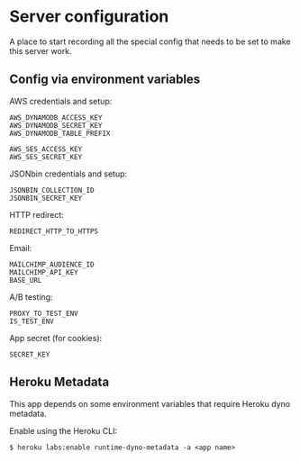 # Server configuration

A place to start recording all the special config that needs to be set to make this
server work.

## Config via environment variables

AWS credentials and setup:

```
AWS_DYNAMODB_ACCESS_KEY
AWS_DYNAMODB_SECRET_KEY
AWS_DYNAMODB_TABLE_PREFIX

AWS_SES_ACCESS_KEY
AWS_SES_SECRET_KEY
```

JSONbin credentials and setup:

```
JSONBIN_COLLECTION_ID
JSONBIN_SECRET_KEY
```

HTTP redirect:

```
REDIRECT_HTTP_TO_HTTPS
```

Email:

```
MAILCHIMP_AUDIENCE_ID
MAILCHIMP_API_KEY
BASE_URL
```

A/B testing:

```
PROXY_TO_TEST_ENV
IS_TEST_ENV
```

App secret (for cookies):

```
SECRET_KEY
```

## Heroku Metadata

This app depends on some environment variables that require Heroku dyno metadata.

Enable using the Heroku CLI:

```
$ heroku labs:enable runtime-dyno-metadata -a <app name>
```

